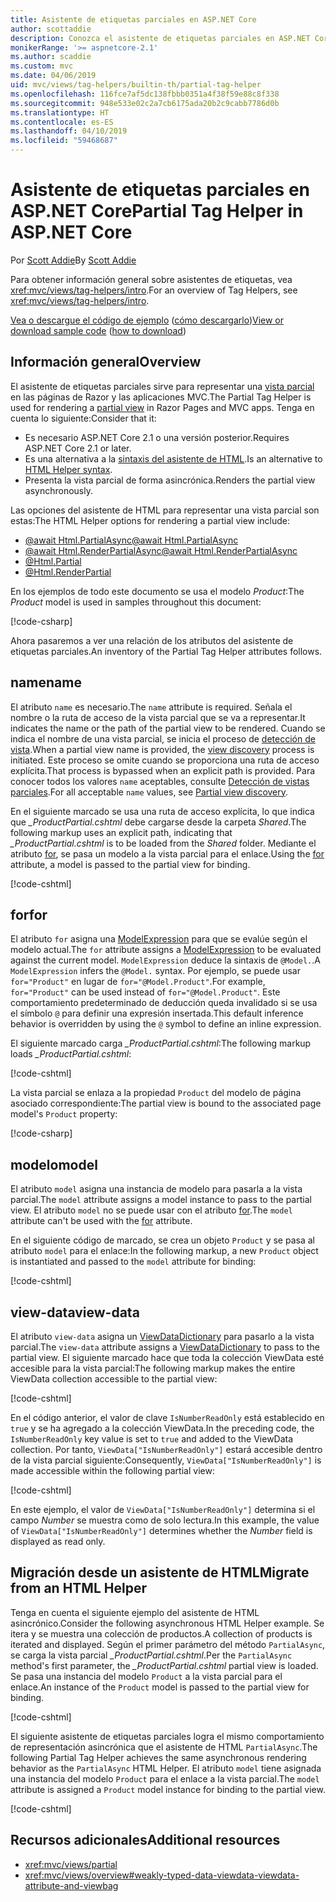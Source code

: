 ```yaml
---
title: Asistente de etiquetas parciales en ASP.NET Core
author: scottaddie
description: Conozca el asistente de etiquetas parciales en ASP.NET Core y el rol que desempeña cada uno de sus atributos a la hora de representar una vista parcial.
monikerRange: '>= aspnetcore-2.1'
ms.author: scaddie
ms.custom: mvc
ms.date: 04/06/2019
uid: mvc/views/tag-helpers/builtin-th/partial-tag-helper
ms.openlocfilehash: 116fce7af5dc138fbbb0351a4f38f59e88c8f338
ms.sourcegitcommit: 948e533e02c2a7cb6175ada20b2c9cabb7786d0b
ms.translationtype: HT
ms.contentlocale: es-ES
ms.lasthandoff: 04/10/2019
ms.locfileid: "59468687"
---
```

# <a name="partial-tag-helper-in-aspnet-core"></a><span data-ttu-id="f6a7e-103">Asistente de etiquetas parciales en ASP.NET Core</span><span class="sxs-lookup"><span data-stu-id="f6a7e-103">Partial Tag Helper in ASP.NET Core</span></span>

<span data-ttu-id="f6a7e-104">Por [Scott Addie](https://github.com/scottaddie)</span><span class="sxs-lookup"><span data-stu-id="f6a7e-104">By [Scott Addie](https://github.com/scottaddie)</span></span>

<span data-ttu-id="f6a7e-105">Para obtener información general sobre asistentes de etiquetas, vea <xref:mvc/views/tag-helpers/intro>.</span><span class="sxs-lookup"><span data-stu-id="f6a7e-105">For an overview of Tag Helpers, see <xref:mvc/views/tag-helpers/intro>.</span></span>

<span data-ttu-id="f6a7e-106">[Vea o descargue el código de ejemplo](https://github.com/aspnet/Docs/tree/master/aspnetcore/mvc/views/tag-helpers/built-in/samples) ([cómo descargarlo](xref:index#how-to-download-a-sample))</span><span class="sxs-lookup"><span data-stu-id="f6a7e-106">[View or download sample code](https://github.com/aspnet/Docs/tree/master/aspnetcore/mvc/views/tag-helpers/built-in/samples) ([how to download](xref:index#how-to-download-a-sample))</span></span>

## <a name="overview"></a><span data-ttu-id="f6a7e-107">Información general</span><span class="sxs-lookup"><span data-stu-id="f6a7e-107">Overview</span></span>

<span data-ttu-id="f6a7e-108">El asistente de etiquetas parciales sirve para representar una [vista parcial](xref:mvc/views/partial) en las páginas de Razor y las aplicaciones MVC.</span><span class="sxs-lookup"><span data-stu-id="f6a7e-108">The Partial Tag Helper is used for rendering a [partial view](xref:mvc/views/partial) in Razor Pages and MVC apps.</span></span> <span data-ttu-id="f6a7e-109">Tenga en cuenta lo siguiente:</span><span class="sxs-lookup"><span data-stu-id="f6a7e-109">Consider that it:</span></span>

* <span data-ttu-id="f6a7e-110">Es necesario ASP.NET Core 2.1 o una versión posterior.</span><span class="sxs-lookup"><span data-stu-id="f6a7e-110">Requires ASP.NET Core 2.1 or later.</span></span>
* <span data-ttu-id="f6a7e-111">Es una alternativa a la [sintaxis del asistente de HTML](xref:mvc/views/partial#reference-a-partial-view).</span><span class="sxs-lookup"><span data-stu-id="f6a7e-111">Is an alternative to [HTML Helper syntax](xref:mvc/views/partial#reference-a-partial-view).</span></span>
* <span data-ttu-id="f6a7e-112">Presenta la vista parcial de forma asincrónica.</span><span class="sxs-lookup"><span data-stu-id="f6a7e-112">Renders the partial view asynchronously.</span></span>

<span data-ttu-id="f6a7e-113">Las opciones del asistente de HTML para representar una vista parcial son estas:</span><span class="sxs-lookup"><span data-stu-id="f6a7e-113">The HTML Helper options for rendering a partial view include:</span></span>

* [<span data-ttu-id="f6a7e-114">@await Html.PartialAsync</span><span class="sxs-lookup"><span data-stu-id="f6a7e-114">@await Html.PartialAsync</span></span>](/dotnet/api/microsoft.aspnetcore.mvc.rendering.htmlhelperpartialextensions.partialasync)
* [<span data-ttu-id="f6a7e-115">@await Html.RenderPartialAsync</span><span class="sxs-lookup"><span data-stu-id="f6a7e-115">@await Html.RenderPartialAsync</span></span>](/dotnet/api/microsoft.aspnetcore.mvc.rendering.htmlhelperpartialextensions.renderpartialasync)
* [@Html.Partial](/dotnet/api/microsoft.aspnetcore.mvc.rendering.htmlhelperpartialextensions.partial)
* [@Html.RenderPartial](/dotnet/api/microsoft.aspnetcore.mvc.rendering.htmlhelperpartialextensions.renderpartial)

<span data-ttu-id="f6a7e-116">En los ejemplos de todo este documento se usa el modelo *Product*:</span><span class="sxs-lookup"><span data-stu-id="f6a7e-116">The *Product* model is used in samples throughout this document:</span></span>

[!code-csharp[](samples/TagHelpersBuiltIn/Models/Product.cs)]

<span data-ttu-id="f6a7e-117">Ahora pasaremos a ver una relación de los atributos del asistente de etiquetas parciales.</span><span class="sxs-lookup"><span data-stu-id="f6a7e-117">An inventory of the Partial Tag Helper attributes follows.</span></span>

## <a name="name"></a><span data-ttu-id="f6a7e-118">name</span><span class="sxs-lookup"><span data-stu-id="f6a7e-118">name</span></span>

<span data-ttu-id="f6a7e-119">El atributo `name` es necesario.</span><span class="sxs-lookup"><span data-stu-id="f6a7e-119">The `name` attribute is required.</span></span> <span data-ttu-id="f6a7e-120">Señala el nombre o la ruta de acceso de la vista parcial que se va a representar.</span><span class="sxs-lookup"><span data-stu-id="f6a7e-120">It indicates the name or the path of the partial view to be rendered.</span></span> <span data-ttu-id="f6a7e-121">Cuando se indica el nombre de una vista parcial, se inicia el proceso de [detección de vista](xref:mvc/views/overview#view-discovery).</span><span class="sxs-lookup"><span data-stu-id="f6a7e-121">When a partial view name is provided, the [view discovery](xref:mvc/views/overview#view-discovery) process is initiated.</span></span> <span data-ttu-id="f6a7e-122">Este proceso se omite cuando se proporciona una ruta de acceso explícita.</span><span class="sxs-lookup"><span data-stu-id="f6a7e-122">That process is bypassed when an explicit path is provided.</span></span> <span data-ttu-id="f6a7e-123">Para conocer todos los valores `name` aceptables, consulte [Detección de vistas parciales](xref:mvc/views/partial#partial-view-discovery).</span><span class="sxs-lookup"><span data-stu-id="f6a7e-123">For all acceptable `name` values, see [Partial view discovery](xref:mvc/views/partial#partial-view-discovery).</span></span>

<span data-ttu-id="f6a7e-124">En el siguiente marcado se usa una ruta de acceso explícita, lo que indica que *_ProductPartial.cshtml* debe cargarse desde la carpeta *Shared*.</span><span class="sxs-lookup"><span data-stu-id="f6a7e-124">The following markup uses an explicit path, indicating that *_ProductPartial.cshtml* is to be loaded from the *Shared* folder.</span></span> <span data-ttu-id="f6a7e-125">Mediante el atributo [for](#for), se pasa un modelo a la vista parcial para el enlace.</span><span class="sxs-lookup"><span data-stu-id="f6a7e-125">Using the [for](#for) attribute, a model is passed to the partial view for binding.</span></span>

[!code-cshtml[](samples/TagHelpersBuiltIn/Pages/Product.cshtml?name=snippet_Name)]

## <a name="for"></a><span data-ttu-id="f6a7e-126">for</span><span class="sxs-lookup"><span data-stu-id="f6a7e-126">for</span></span>

<span data-ttu-id="f6a7e-127">El atributo `for` asigna una [ModelExpression](/dotnet/api/microsoft.aspnetcore.mvc.viewfeatures.modelexpression) para que se evalúe según el modelo actual.</span><span class="sxs-lookup"><span data-stu-id="f6a7e-127">The `for` attribute assigns a [ModelExpression](/dotnet/api/microsoft.aspnetcore.mvc.viewfeatures.modelexpression) to be evaluated against the current model.</span></span> <span data-ttu-id="f6a7e-128">`ModelExpression` deduce la sintaxis de `@Model.`.</span><span class="sxs-lookup"><span data-stu-id="f6a7e-128">A `ModelExpression` infers the `@Model.` syntax.</span></span> <span data-ttu-id="f6a7e-129">Por ejemplo, se puede usar `for="Product"` en lugar de `for="@Model.Product"`.</span><span class="sxs-lookup"><span data-stu-id="f6a7e-129">For example, `for="Product"` can be used instead of `for="@Model.Product"`.</span></span> <span data-ttu-id="f6a7e-130">Este comportamiento predeterminado de deducción queda invalidado si se usa el símbolo `@` para definir una expresión insertada.</span><span class="sxs-lookup"><span data-stu-id="f6a7e-130">This default inference behavior is overridden by using the `@` symbol to define an inline expression.</span></span>

<span data-ttu-id="f6a7e-131">El siguiente marcado carga *_ProductPartial.cshtml*:</span><span class="sxs-lookup"><span data-stu-id="f6a7e-131">The following markup loads *_ProductPartial.cshtml*:</span></span>

[!code-cshtml[](samples/TagHelpersBuiltIn/Pages/Product.cshtml?name=snippet_For)]

<span data-ttu-id="f6a7e-132">La vista parcial se enlaza a la propiedad `Product` del modelo de página asociado correspondiente:</span><span class="sxs-lookup"><span data-stu-id="f6a7e-132">The partial view is bound to the associated page model's `Product` property:</span></span>

[!code-csharp[](samples/TagHelpersBuiltIn/Pages/Product.cshtml.cs?highlight=8)]

## <a name="model"></a><span data-ttu-id="f6a7e-133">modelo</span><span class="sxs-lookup"><span data-stu-id="f6a7e-133">model</span></span>

<span data-ttu-id="f6a7e-134">El atributo `model` asigna una instancia de modelo para pasarla a la vista parcial.</span><span class="sxs-lookup"><span data-stu-id="f6a7e-134">The `model` attribute assigns a model instance to pass to the partial view.</span></span> <span data-ttu-id="f6a7e-135">El atributo `model` no se puede usar con el atributo [for](#for).</span><span class="sxs-lookup"><span data-stu-id="f6a7e-135">The `model` attribute can't be used with the [for](#for) attribute.</span></span>

<span data-ttu-id="f6a7e-136">En el siguiente código de marcado, se crea un objeto `Product` y se pasa al atributo `model` para el enlace:</span><span class="sxs-lookup"><span data-stu-id="f6a7e-136">In the following markup, a new `Product` object is instantiated and passed to the `model` attribute for binding:</span></span>

[!code-cshtml[](samples/TagHelpersBuiltIn/Pages/Product.cshtml?name=snippet_Model)]

## <a name="view-data"></a><span data-ttu-id="f6a7e-137">view-data</span><span class="sxs-lookup"><span data-stu-id="f6a7e-137">view-data</span></span>

<span data-ttu-id="f6a7e-138">El atributo `view-data` asigna un [ViewDataDictionary](/dotnet/api/microsoft.aspnetcore.mvc.viewfeatures.viewdatadictionary) para pasarlo a la vista parcial.</span><span class="sxs-lookup"><span data-stu-id="f6a7e-138">The `view-data` attribute assigns a [ViewDataDictionary](/dotnet/api/microsoft.aspnetcore.mvc.viewfeatures.viewdatadictionary) to pass to the partial view.</span></span> <span data-ttu-id="f6a7e-139">El siguiente marcado hace que toda la colección ViewData esté accesible para la vista parcial:</span><span class="sxs-lookup"><span data-stu-id="f6a7e-139">The following markup makes the entire ViewData collection accessible to the partial view:</span></span>

[!code-cshtml[](samples/TagHelpersBuiltIn/Pages/Product.cshtml?name=snippet_ViewData&highlight=5-)]

<span data-ttu-id="f6a7e-140">En el código anterior, el valor de clave `IsNumberReadOnly` está establecido en `true` y se ha agregado a la colección ViewData.</span><span class="sxs-lookup"><span data-stu-id="f6a7e-140">In the preceding code, the `IsNumberReadOnly` key value is set to `true` and added to the ViewData collection.</span></span> <span data-ttu-id="f6a7e-141">Por tanto, `ViewData["IsNumberReadOnly"]` estará accesible dentro de la vista parcial siguiente:</span><span class="sxs-lookup"><span data-stu-id="f6a7e-141">Consequently, `ViewData["IsNumberReadOnly"]` is made accessible within the following partial view:</span></span>

[!code-cshtml[](samples/TagHelpersBuiltIn/Pages/Shared/_ProductViewDataPartial.cshtml?highlight=5)]

<span data-ttu-id="f6a7e-142">En este ejemplo, el valor de `ViewData["IsNumberReadOnly"]` determina si el campo *Number* se muestra como de solo lectura.</span><span class="sxs-lookup"><span data-stu-id="f6a7e-142">In this example, the value of `ViewData["IsNumberReadOnly"]` determines whether the *Number* field is displayed as read only.</span></span>

## <a name="migrate-from-an-html-helper"></a><span data-ttu-id="f6a7e-143">Migración desde un asistente de HTML</span><span class="sxs-lookup"><span data-stu-id="f6a7e-143">Migrate from an HTML Helper</span></span>

<span data-ttu-id="f6a7e-144">Tenga en cuenta el siguiente ejemplo del asistente de HTML asincrónico.</span><span class="sxs-lookup"><span data-stu-id="f6a7e-144">Consider the following asynchronous HTML Helper example.</span></span> <span data-ttu-id="f6a7e-145">Se itera y se muestra una colección de productos.</span><span class="sxs-lookup"><span data-stu-id="f6a7e-145">A collection of products is iterated and displayed.</span></span> <span data-ttu-id="f6a7e-146">Según el primer parámetro del método `PartialAsync`, se carga la vista parcial *_ProductPartial.cshtml*.</span><span class="sxs-lookup"><span data-stu-id="f6a7e-146">Per the `PartialAsync` method's first parameter, the *_ProductPartial.cshtml* partial view is loaded.</span></span> <span data-ttu-id="f6a7e-147">Se pasa una instancia del modelo `Product` a la vista parcial para el enlace.</span><span class="sxs-lookup"><span data-stu-id="f6a7e-147">An instance of the `Product` model is passed to the partial view for binding.</span></span>

[!code-cshtml[](samples/TagHelpersBuiltIn/Pages/Products.cshtml?name=snippet_HtmlHelper&highlight=3)]

<span data-ttu-id="f6a7e-148">El siguiente asistente de etiquetas parciales logra el mismo comportamiento de representación asincrónica que el asistente de HTML `PartialAsync`.</span><span class="sxs-lookup"><span data-stu-id="f6a7e-148">The following Partial Tag Helper achieves the same asynchronous rendering behavior as the `PartialAsync` HTML Helper.</span></span> <span data-ttu-id="f6a7e-149">El atributo `model` tiene asignada una instancia del modelo `Product` para el enlace a la vista parcial.</span><span class="sxs-lookup"><span data-stu-id="f6a7e-149">The `model` attribute is assigned a `Product` model instance for binding to the partial view.</span></span>

[!code-cshtml[](samples/TagHelpersBuiltIn/Pages/Products.cshtml?name=snippet_TagHelper&highlight=3)]

## <a name="additional-resources"></a><span data-ttu-id="f6a7e-150">Recursos adicionales</span><span class="sxs-lookup"><span data-stu-id="f6a7e-150">Additional resources</span></span>

* <xref:mvc/views/partial>
* <xref:mvc/views/overview#weakly-typed-data-viewdata-viewdata-attribute-and-viewbag>
